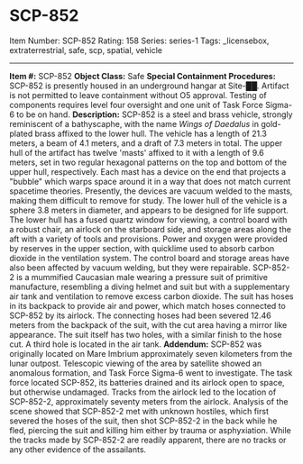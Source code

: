 # SCP-852
Item Number: SCP-852
Rating: 158
Series: series-1
Tags: _licensebox, extraterrestrial, safe, scp, spatial, vehicle

---

**Item #:** SCP-852
**Object Class:** Safe
**Special Containment Procedures:** SCP-852 is presently housed in an underground hangar at Site-██. Artifact is not permitted to leave containment without O5 approval. Testing of components requires level four oversight and one unit of Task Force Sigma-6 to be on hand.
**Description:** SCP-852 is a steel and brass vehicle, strongly reminiscent of a bathyscaphe, with the name _Wings of Daedalus_ in gold-plated brass affixed to the lower hull. The vehicle has a length of 21.3 meters, a beam of 4.1 meters, and a draft of 7.3 meters in total. The upper hull of the artifact has twelve 'masts' affixed to it with a length of 9.6 meters, set in two regular hexagonal patterns on the top and bottom of the upper hull, respectively. Each mast has a device on the end that projects a "bubble" which warps space around it in a way that does not match current spacetime theories. Presently, the devices are vacuum welded to the masts, making them difficult to remove for study.
The lower hull of the vehicle is a sphere 3.8 meters in diameter, and appears to be designed for life support. The lower hull has a fused quartz window for viewing, a control board with a robust chair, an airlock on the starboard side, and storage areas along the aft with a variety of tools and provisions. Power and oxygen were provided by reserves in the upper section, with quicklime used to absorb carbon dioxide in the ventilation system. The control board and storage areas have also been affected by vacuum welding, but they were repairable.
SCP-852-2 is a mummified Caucasian male wearing a pressure suit of primitive manufacture, resembling a diving helmet and suit but with a supplementary air tank and ventilation to remove excess carbon dioxide. The suit has hoses in its backpack to provide air and power, which match hoses connected to SCP-852 by its airlock. The connecting hoses had been severed 12.46 meters from the backpack of the suit, with the cut area having a mirror like appearance. The suit itself has two holes, with a similar finish to the hose cut. A third hole is located in the air tank.
**Addendum:** SCP-852 was originally located on Mare Imbrium approximately seven kilometers from the lunar outpost. Telescopic viewing of the area by satellite showed an anomalous formation, and Task Force Sigma-6 went to investigate. The task force located SCP-852, its batteries drained and its airlock open to space, but otherwise undamaged. Tracks from the airlock led to the location of SCP-852-2, approximately seventy meters from the airlock.
Analysis of the scene showed that SCP-852-2 met with unknown hostiles, which first severed the hoses of the suit, then shot SCP-852-2 in the back while he fled, piercing the suit and killing him either by trauma or asphyxiation. While the tracks made by SCP-852-2 are readily apparent, there are no tracks or any other evidence of the assailants.